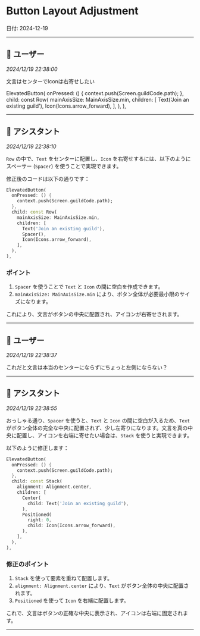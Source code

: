 # Button Layout Adjustment

日付: 2024-12-19

---

## 👤 ユーザー
*2024/12/19 22:38:00*

文言はセンターでIconは右寄せしたい

ElevatedButton(
                        onPressed: () {
                          context.push(Screen.guildCode.path);
                        },
                        child: const Row(
                          mainAxisSize: MainAxisSize.min,
                          children: [
                            Text('Join an existing guild'),
                            Icon(Icons.arrow_forward),
                          ],
                        ),
                      ),

---

## 🤖 アシスタント
*2024/12/19 22:38:10*

`Row` の中で、`Text` をセンターに配置し、`Icon` を右寄せするには、以下のようにスペーサー (`Spacer`) を使うことで実現できます。

修正後のコードは以下の通りです：

```dart
ElevatedButton(
  onPressed: () {
    context.push(Screen.guildCode.path);
  },
  child: const Row(
    mainAxisSize: MainAxisSize.min,
    children: [
      Text('Join an existing guild'),
      Spacer(),
      Icon(Icons.arrow_forward),
    ],
  ),
),
```

### ポイント
1. `Spacer` を使うことで `Text` と `Icon` の間に空白を作成できます。
2. `mainAxisSize: MainAxisSize.min` により、ボタン全体が必要最小限のサイズになります。

これにより、文言がボタンの中央に配置され、アイコンが右寄せされます。

---

## 👤 ユーザー
*2024/12/19 22:38:37*

これだと文言は本当のセンターにならずにちょっと左側にならない？

---

## 🤖 アシスタント
*2024/12/19 22:38:55*

おっしゃる通り、`Spacer` を使うと、`Text` と `Icon` の間に空白が入るため、`Text` がボタン全体の完全な中央に配置されず、少し左寄りになります。文言を真の中央に配置し、アイコンを右端に寄せたい場合は、`Stack` を使うと実現できます。

以下のように修正します：

```dart
ElevatedButton(
  onPressed: () {
    context.push(Screen.guildCode.path);
  },
  child: const Stack(
    alignment: Alignment.center,
    children: [
      Center(
        child: Text('Join an existing guild'),
      ),
      Positioned(
        right: 0,
        child: Icon(Icons.arrow_forward),
      ),
    ],
  ),
),
```

### 修正のポイント
1. `Stack` を使って要素を重ねて配置します。
2. `alignment: Alignment.center` により、`Text` がボタン全体の中央に配置されます。
3. `Positioned` を使って `Icon` を右端に配置します。

これで、文言はボタンの正確な中央に表示され、アイコンは右端に固定されます。

---
